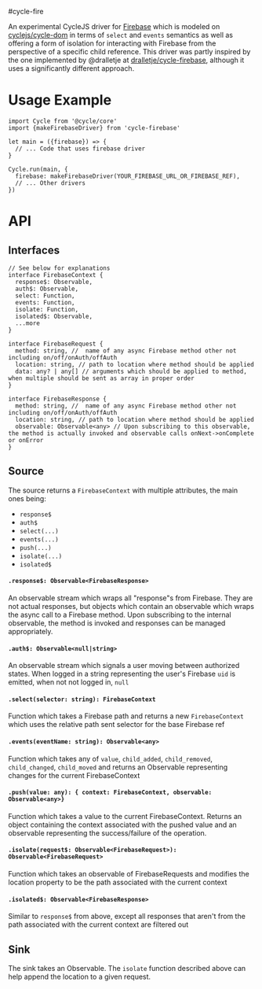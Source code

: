 #cycle-fire

An experimental CycleJS driver for [Firebase](https://www.firebase.com) which is modeled on [cyclejs/cycle-dom](https://github.com/cyclejs/dom) in terms of `select` and `events` semantics as well as offering a form of isolation for interacting with Firebase from the perspective of a specific child reference.
This driver was partly inspired by the one implemented by @dralletje at [dralletje/cycle-firebase](https://github.com/dralletje/cycle-firebase), although it uses a significantly different approach.

# Usage Example

```
import Cycle from '@cycle/core'
import {makeFirebaseDriver} from 'cycle-firebase'

let main = ({firebase}) => {
  // ... Code that uses firebase driver
}

Cycle.run(main, {
  firebase: makeFirebaseDriver(YOUR_FIREBASE_URL_OR_FIREBASE_REF),
  // ... Other drivers
})

```

# API
## Interfaces
```
// See below for explanations
interface FirebaseContext {
  response$: Observable,
  auth$: Observable,
  select: Function,
  events: Function,
  isolate: Function,
  isolated$: Observable,
  ...more
}

interface FirebaseRequest {
  method: string, //  name of any async Firebase method other not including on/off/onAuth/offAuth
  location: string, // path to location where method should be applied
  data: any? | any[] // arguments which should be applied to method, when multiple should be sent as array in proper order
}

interface FirebaseResponse {
  method: string, //  name of any async Firebase method other not including on/off/onAuth/offAuth
  location: string, // path to location where method should be applied
  observable: Observable<any> // Upon subscribing to this observable, the method is actually invoked and observable calls onNext->onComplete or onError
}
```

## Source
The source returns a `FirebaseContext` with multiple attributes, the main ones being:
* `response$`
* `auth$`
* `select(...)`
* `events(...)`
* `push(...)`
* `isolate(...)`
* `isolated$`

#### `.response$: Observable<FirebaseResponse>`
An observable stream which wraps all "response"s from Firebase.  They are not actual responses, but objects which contain an observable which wraps the async call to a Firebase method.  Upon subscribing to the internal observable, the method is invoked and responses can be managed appropriately.

#### `.auth$: Observable<null|string>`
An observable stream which signals a user moving between authorized states.  When logged in a string representing the user's Firebase `uid` is emitted, when not not logged in, `null`

#### `.select(selector: string): FirebaseContext`
Function which takes a Firebase path and returns a new `FirebaseContext` which uses the relative path sent selector for the base Firebase ref

#### `.events(eventName: string): Observable<any>`
Function which takes any of `value`, `child_added`, `child_removed`, `child_changed`, `child_moved` and returns an Observable representing changes for the current FirebaseContext

#### `.push(value: any): { context: FirebaseContext, observable: Observable<any>}`
Function which takes a value to the current FirebaseContext.  Returns an object containing the context associated with the pushed value and an observable representing the success/failure of the operation.

#### `.isolate(request$: Observable<FirebaseRequest>): Observable<FirebaseRequest>`
Function which takes an observable of FirebaseRequests and modifies the location property to be the path associated with the current context

#### `.isolated$: Observable<FirebaseResponse>`
Similar to `response$` from above, except all responses that aren't from the path associated with the current context are filtered out

## Sink
The sink takes an Observable<FirebaseRequest>.  The `isolate` function described above can help append the location to a given request.
